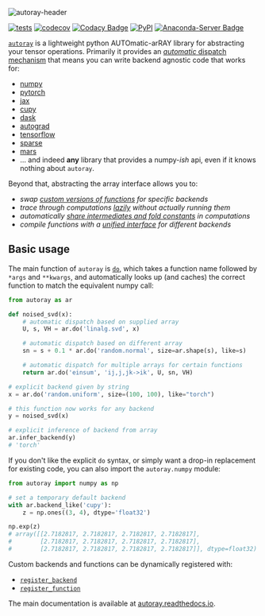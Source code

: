 ![autoray-header](https://github.com/jcmgray/autoray/assets/8982598/c5cb89bf-cc16-4345-8796-e0bd98dc2a15)

[![tests](https://github.com/jcmgray/autoray/actions/workflows/tests.yml/badge.svg)](https://github.com/jcmgray/autoray/actions/workflows/tests.yml) [![codecov](https://codecov.io/gh/jcmgray/autoray/branch/master/graph/badge.svg?token=Q5evNiuT9S)](https://codecov.io/gh/jcmgray/autoray) [![Codacy Badge](https://app.codacy.com/project/badge/Grade/ba896d74c4954dd58da01df30c7bf326)](https://www.codacy.com/gh/jcmgray/autoray/dashboard?utm_source=github.com&amp;utm_medium=referral&amp;utm_content=jcmgray/autoray&amp;utm_campaign=Badge_Grade) [![PyPI](https://img.shields.io/pypi/v/autoray?color=teal)](https://pypi.org/project/autoray/) [![Anaconda-Server Badge](https://anaconda.org/conda-forge/autoray/badges/version.svg)](https://anaconda.org/conda-forge/autoray)

[`autoray`](https://autoray.readthedocs.io/en/latest) is a lightweight python AUTOmatic-arRAY library for
abstracting your tensor operations. Primarily it provides an
[*automatic* dispatch mechanism](https://autoray.readthedocs.io/en/latest/automatic_dispatch.html#)
that means you can write backend agnostic code that works for:

* [numpy](https://github.com/numpy/numpy)
* [pytorch](https://pytorch.org/)
* [jax](https://github.com/google/jax)
* [cupy](https://github.com/cupy/cupy)
* [dask](https://github.com/dask/dask)
* [autograd](https://github.com/HIPS/autograd)
* [tensorflow](https://github.com/tensorflow/tensorflow)
* [sparse](https://sparse.pydata.org/)
* [mars](https://github.com/mars-project/mars)
* ... and indeed **any** library that provides a numpy-*ish* api, even if it
  knows nothing about `autoray`.

Beyond that, abstracting the array interface allows you to:

* *swap [custom versions of functions](https://autoray.readthedocs.io/en/latest/automatic_dispatch.html#functions)
  for specific backends*
* *trace through computations [lazily](https://autoray.readthedocs.io/en/latest/lazy_computation.html) without actually
  running them*
* *automatically [share intermediates and fold constants](https://autoray.readthedocs.io/en/latest/lazy_computation.html#sharing-intermediates)
  in computations*
* *compile functions with a [unified interface](https://autoray.readthedocs.io/en/latest/compilation.html) for different
  backends*


## Basic usage

The main function of `autoray` is
[`do`](https://autoray.readthedocs.io/en/latest/autoapi/autoray/autoray/index.html#autoray.autoray.do),
which takes a function
name followed by `*args` and `**kwargs`, and automatically looks up (and
caches) the correct function to match the equivalent numpy call:

```python
from autoray as ar

def noised_svd(x):
    # automatic dispatch based on supplied array
    U, s, VH = ar.do('linalg.svd', x)

    # automatic dispatch based on different array
    sn = s + 0.1 * ar.do('random.normal', size=ar.shape(s), like=s)

    # automatic dispatch for multiple arrays for certain functions
    return ar.do('einsum', 'ij,j,jk->ik', U, sn, VH)

# explicit backend given by string
x = ar.do('random.uniform', size=(100, 100), like="torch")

# this function now works for any backend
y = noised_svd(x)

# explicit inference of backend from array
ar.infer_backend(y)
# 'torch'
```

If you don't like the explicit `do` syntax, or simply want a
drop-in replacement for existing code, you can also import the `autoray.numpy`
module:

```python
from autoray import numpy as np

# set a temporary default backend
with ar.backend_like('cupy'):
    z = np.ones((3, 4), dtype='float32')

np.exp(z)
# array([[2.7182817, 2.7182817, 2.7182817, 2.7182817],
#        [2.7182817, 2.7182817, 2.7182817, 2.7182817],
#        [2.7182817, 2.7182817, 2.7182817, 2.7182817]], dtype=float32)
```

Custom backends and functions can be dynamically registered with:

* [`register_backend`](https://autoray.readthedocs.io/en/latest/autoapi/autoray/autoray/index.html#autoray.autoray.register_backend)
* [`register_function`](https://autoray.readthedocs.io/en/latest/autoapi/autoray/autoray/index.html#autoray.autoray.register_function)

The main documentation is available at [autoray.readthedocs.io](https://autoray.readthedocs.io/en/latest/).
